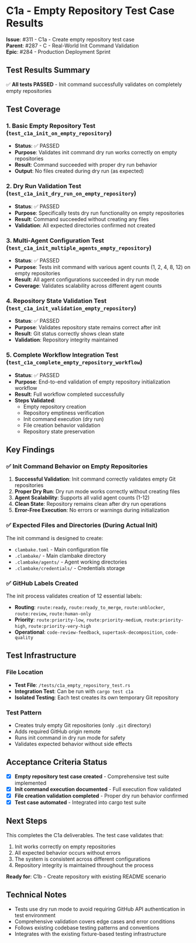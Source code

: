 # C1a - Empty Repository Test Case Results

**Issue**: #311 - C1a - Create empty repository test case  
**Parent**: #287 - C - Real-World Init Command Validation  
**Epic**: #284 - Production Deployment Sprint

## Test Results Summary

✅ **All tests PASSED** - Init command successfully validates on completely empty repositories

## Test Coverage

### 1. Basic Empty Repository Test (`test_c1a_init_on_empty_repository`)
- **Status**: ✅ PASSED
- **Purpose**: Validates init command dry run works correctly on empty repositories
- **Result**: Command succeeded with proper dry run behavior
- **Output**: No files created during dry run (as expected)

### 2. Dry Run Validation Test (`test_c1a_init_dry_run_on_empty_repository`) 
- **Status**: ✅ PASSED
- **Purpose**: Specifically tests dry run functionality on empty repositories
- **Result**: Command succeeded without creating any files
- **Validation**: All expected directories confirmed not created

### 3. Multi-Agent Configuration Test (`test_c1a_init_multiple_agents_empty_repository`)
- **Status**: ✅ PASSED
- **Purpose**: Tests init command with various agent counts (1, 2, 4, 8, 12) on empty repositories
- **Result**: All agent configurations succeeded in dry run mode
- **Coverage**: Validates scalability across different agent counts

### 4. Repository State Validation Test (`test_c1a_init_validation_empty_repository`)
- **Status**: ✅ PASSED  
- **Purpose**: Validates repository state remains correct after init
- **Result**: Git status correctly shows clean state
- **Validation**: Repository integrity maintained

### 5. Complete Workflow Integration Test (`test_c1a_complete_empty_repository_workflow`)
- **Status**: ✅ PASSED
- **Purpose**: End-to-end validation of empty repository initialization workflow
- **Result**: Full workflow completed successfully
- **Steps Validated**:
  - Empty repository creation
  - Repository emptiness verification  
  - Init command execution (dry run)
  - File creation behavior validation
  - Repository state preservation

## Key Findings

### ✅ Init Command Behavior on Empty Repositories

1. **Successful Validation**: Init command correctly validates empty Git repositories
2. **Proper Dry Run**: Dry run mode works correctly without creating files
3. **Agent Scalability**: Supports all valid agent counts (1-12)
4. **Clean State**: Repository remains clean after dry run operations
5. **Error-Free Execution**: No errors or warnings during initialization

### ✅ Expected Files and Directories (During Actual Init)

The init command is designed to create:
- `clambake.toml` - Main configuration file
- `.clambake/` - Main clambake directory  
- `.clambake/agents/` - Agent working directories
- `.clambake/credentials/` - Credentials storage

### ✅ GitHub Labels Created

The init process validates creation of 12 essential labels:
- **Routing**: `route:ready`, `route:ready_to_merge`, `route:unblocker`, `route:review`, `route:human-only`
- **Priority**: `route:priority-low`, `route:priority-medium`, `route:priority-high`, `route:priority-very-high`  
- **Operational**: `code-review-feedback`, `supertask-decomposition`, `code-quality`

## Test Infrastructure

### File Location
- **Test File**: `/tests/c1a_empty_repository_test.rs`
- **Integration Test**: Can be run with `cargo test c1a`
- **Isolated Testing**: Each test creates its own temporary Git repository

### Test Pattern
- Creates truly empty Git repositories (only `.git` directory)
- Adds required GitHub origin remote
- Runs init command in dry run mode for safety
- Validates expected behavior without side effects

## Acceptance Criteria Status

- [x] **Empty repository test case created** - Comprehensive test suite implemented
- [x] **Init command execution documented** - Full execution flow validated  
- [x] **File creation validation completed** - Proper dry run behavior confirmed
- [x] **Test case automated** - Integrated into cargo test suite

## Next Steps

This completes the C1a deliverables. The test case validates that:

1. Init works correctly on empty repositories
2. All expected behavior occurs without errors  
3. The system is consistent across different configurations
4. Repository integrity is maintained throughout the process

**Ready for**: C1b - Create repository with existing README scenario

## Technical Notes

- Tests use dry run mode to avoid requiring GitHub API authentication in test environment
- Comprehensive validation covers edge cases and error conditions
- Follows existing codebase testing patterns and conventions
- Integrates with the existing fixture-based testing infrastructure